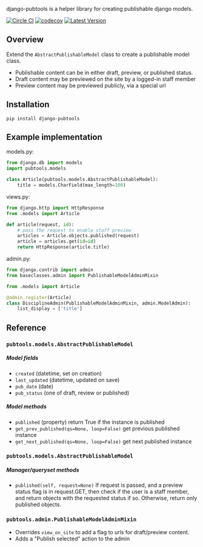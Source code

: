 django-pubtools is a helper library for creating publishable django models.

[![Circle CI](https://circleci.com/gh/gregplaysguitar/django-pubtools.svg?style=svg)](https://circleci.com/gh/gregplaysguitar/django-pubtools)
[![codecov](https://codecov.io/gh/gregplaysguitar/django-pubtools/branch/master/graph/badge.svg)](https://codecov.io/gh/gregplaysguitar/django-pubtools)
[![Latest Version](https://img.shields.io/pypi/v/django-pubtools.svg?style=flat)](https://pypi.python.org/pypi/django-pubtools/)

## Overview

Extend the `AbstractPublishableModel` class to create a publishable model class.

- Publishable content can be in either draft, preview, or published status.
- Draft content may be previewed on the site by a logged-in staff member
- Preview content may be previewed publicly, via a special url


## Installation

    pip install django-pubtools


## Example implementation

models.py:

```python
from django.db import models
import pubtools.models

class Article(pubtools.models.AbstractPublishableModel):
    title = models.CharField(max_length=100)
```

views.py:

```python
from django.http import HttpResponse
from .models import Article

def article(request, id):
    # pass the request to enable staff preview
    articles = Article.objects.published(request)
    article = articles.get(id=id)
    return HttpResponse(article.title)
```

admin.py:

```python
from django.contrib import admin
from baseclasses.admin import PublishableModelAdminMixin

from .models import Article

@admin.register(Article)
class DisciplineAdmin(PublishableModelAdminMixin, admin.ModelAdmin):
    list_display = ['title']
```

## Reference

### `pubtools.models.AbstractPublishableModel`

##### Model fields

- `created` (datetime, set on creation)
- `last_updated` (datetime, updated on save)
- `pub_date` (date)
- `pub_status` (one of draft, review or published)

##### Model methods

- `published` (property) return True if the instance is published
- `get_prev_published(qs=None, loop=False)` get previous published instance
- `get_next_published(qs=None, loop=False)` get next published instance

### `pubtools.models.AbstractPublishableModel`

##### Manager/queryset methods

- `published(self, request=None)` If request is passed, and a preview status
  flag is in request.GET, then check if the user is a staff member, and
  return objects with the requested status if so. Otherwise, return only
  published objects.

### `pubtools.admin.PublishableModelAdminMixin`

- Overrides `view_on_site` to add a flag to urls for draft/preview content.
- Adds a "Publish selected" action to the admin

